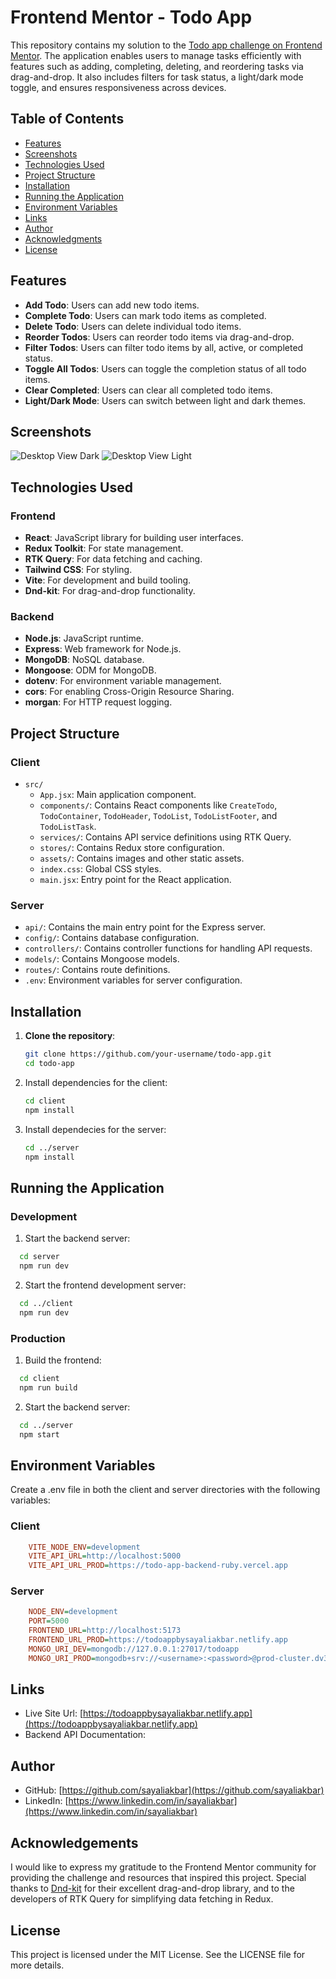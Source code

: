 # Frontend Mentor - Todo App

This repository contains my solution to the [Todo app challenge on Frontend Mentor](https://www.frontendmentor.io/challenges/todo-app-Su1_KokOW). The application enables users to manage tasks efficiently with features such as adding, completing, deleting, and reordering tasks via drag-and-drop. It also includes filters for task status, a light/dark mode toggle, and ensures responsiveness across devices.

## Table of Contents

- [Features](#features)
- [Screenshots](#screenshots)
- [Technologies Used](#technologies-used)
- [Project Structure](#project-structure)
- [Installation](#installation)
- [Running the Application](#running-the-application)
- [Environment Variables](#environment-variables)
- [Links](#links)
- [Author](#author)
- [Acknowledgments](#acknowledgments)
- [License](#license)

## Features

- **Add Todo**: Users can add new todo items.
- **Complete Todo**: Users can mark todo items as completed.
- **Delete Todo**: Users can delete individual todo items.
- **Reorder Todos**: Users can reorder todo items via drag-and-drop.
- **Filter Todos**: Users can filter todo items by all, active, or completed status.
- **Toggle All Todos**: Users can toggle the completion status of all todo items.
- **Clear Completed**: Users can clear all completed todo items.
- **Light/Dark Mode**: Users can switch between light and dark themes.

## Screenshots

![Desktop View Dark](https://github.com/user-attachments/assets/2d3a0afc-aa22-4545-b289-10fd8bdebd3c)
![Desktop View Light](https://github.com/user-attachments/assets/7618eb32-9a62-4ee9-9543-f63f14a1b058)

## Technologies Used

### Frontend

- **React**: JavaScript library for building user interfaces.
- **Redux Toolkit**: For state management.
- **RTK Query**: For data fetching and caching.
- **Tailwind CSS**: For styling.
- **Vite**: For development and build tooling.
- **Dnd-kit**: For drag-and-drop functionality.

### Backend

- **Node.js**: JavaScript runtime.
- **Express**: Web framework for Node.js.
- **MongoDB**: NoSQL database.
- **Mongoose**: ODM for MongoDB.
- **dotenv**: For environment variable management.
- **cors**: For enabling Cross-Origin Resource Sharing.
- **morgan**: For HTTP request logging.

## Project Structure

### Client

- `src/`
  - `App.jsx`: Main application component.
  - `components/`: Contains React components like `CreateTodo`, `TodoContainer`, `TodoHeader`, `TodoList`, `TodoListFooter`, and `TodoListTask`.
  - `services/`: Contains API service definitions using RTK Query.
  - `stores/`: Contains Redux store configuration.
  - `assets/`: Contains images and other static assets.
  - `index.css`: Global CSS styles.
  - `main.jsx`: Entry point for the React application.

### Server

- `api/`: Contains the main entry point for the Express server.
- `config/`: Contains database configuration.
- `controllers/`: Contains controller functions for handling API requests.
- `models/`: Contains Mongoose models.
- `routes/`: Contains route definitions.
- `.env`: Environment variables for server configuration.

## Installation

1. **Clone the repository**:

   ```sh
   git clone https://github.com/your-username/todo-app.git
   cd todo-app
   ```

2. Install dependencies for the client:
   ```sh
   cd client
   npm install
   ```
3. Install dependecies for the server:
   ```sh
   cd ../server
   npm install
   ```

## Running the Application

### Development

1. Start the backend server:

```sh
  cd server
  npm run dev
```

2. Start the frontend development server:

```sh
  cd ../client
  npm run dev
```

### Production

1. Build the frontend:

```sh
  cd client
  npm run build
```

2. Start the backend server:

```sh
  cd ../server
  npm start
```

## Environment Variables

Create a .env file in both the client and server directories with the following variables:

### Client

```ini
    VITE_NODE_ENV=development
    VITE_API_URL=http://localhost:5000
    VITE_API_URL_PROD=https://todo-app-backend-ruby.vercel.app
```

### Server

```ini
    NODE_ENV=development
    PORT=5000
    FRONTEND_URL=http://localhost:5173
    FRONTEND_URL_PROD=https://todoappbysayaliakbar.netlify.app
    MONGO_URI_DEV=mongodb://127.0.0.1:27017/todoapp
    MONGO_URI_PROD=mongodb+srv://<username>:<password>@prod-cluster.dv35n.mongodb.net/todoapp?retryWrites=true&w=majority&appName=prod-cluster
```

## Links

- Live Site Url: [https://todoappbysayaliakbar.netlify.app](https://todoappbysayaliakbar.netlify.app)
- Backend API Documentation: []()

## Author

- GitHub: [https://github.com/sayaliakbar](https://github.com/sayaliakbar)
- LinkedIn: [https://www.linkedin.com/in/sayaliakbar](https://www.linkedin.com/in/sayaliakbar)

## Acknowledgements

I would like to express my gratitude to the Frontend Mentor community for providing the challenge and resources that inspired this project. Special thanks to [Dnd-kit](https://dndkit.com/) for their excellent drag-and-drop library, and to the developers of RTK Query for simplifying data fetching in Redux.

## License

This project is licensed under the MIT License. See the LICENSE file for more details.
